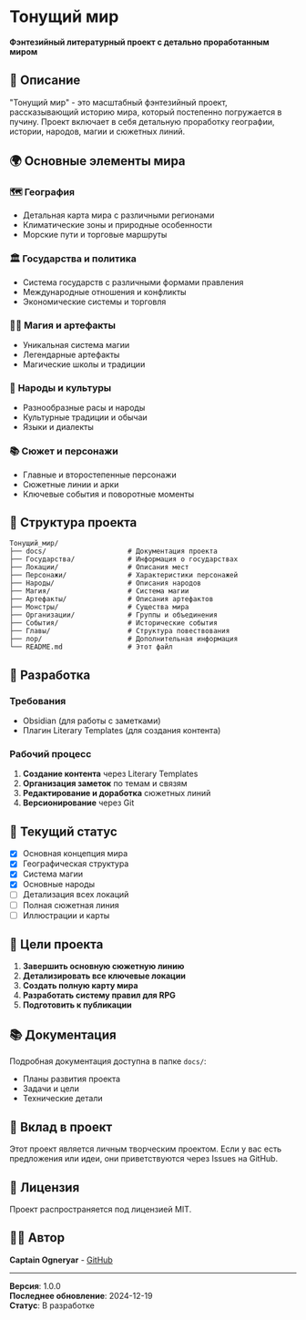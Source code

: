 # Тонущий мир

**Фэнтезийный литературный проект с детально проработанным миром**

## 📖 Описание

"Тонущий мир" - это масштабный фэнтезийный проект, рассказывающий историю мира, который постепенно погружается в пучину. Проект включает в себя детальную проработку географии, истории, народов, магии и сюжетных линий.

## 🌍 Основные элементы мира

### 🗺️ **География**
- Детальная карта мира с различными регионами
- Климатические зоны и природные особенности
- Морские пути и торговые маршруты

### 🏛️ **Государства и политика**
- Система государств с различными формами правления
- Международные отношения и конфликты
- Экономические системы и торговля

### 🧙‍♂️ **Магия и артефакты**
- Уникальная система магии
- Легендарные артефакты
- Магические школы и традиции

### 👥 **Народы и культуры**
- Разнообразные расы и народы
- Культурные традиции и обычаи
- Языки и диалекты

### 📚 **Сюжет и персонажи**
- Главные и второстепенные персонажи
- Сюжетные линии и арки
- Ключевые события и поворотные моменты

## 📁 Структура проекта

```
Тонущий_мир/
├── docs/                    # Документация проекта
├── Государства/             # Информация о государствах
├── Локации/                 # Описания мест
├── Персонажи/               # Характеристики персонажей
├── Народы/                  # Описания народов
├── Магия/                   # Система магии
├── Артефакты/               # Описания артефактов
├── Монстры/                 # Существа мира
├── Организации/             # Группы и объединения
├── События/                 # Исторические события
├── Главы/                   # Структура повествования
├── лор/                     # Дополнительная информация
└── README.md                # Этот файл
```

## 🚀 Разработка

### Требования
- Obsidian (для работы с заметками)
- Плагин Literary Templates (для создания контента)

### Рабочий процесс
1. **Создание контента** через Literary Templates
2. **Организация заметок** по темам и связям
3. **Редактирование и доработка** сюжетных линий
4. **Версионирование** через Git

## 📝 Текущий статус

- [x] Основная концепция мира
- [x] Географическая структура
- [x] Система магии
- [x] Основные народы
- [ ] Детализация всех локаций
- [ ] Полная сюжетная линия
- [ ] Иллюстрации и карты

## 🎯 Цели проекта

1. **Завершить основную сюжетную линию**
2. **Детализировать все ключевые локации**
3. **Создать полную карту мира**
4. **Разработать систему правил для RPG**
5. **Подготовить к публикации**

## 📚 Документация

Подробная документация доступна в папке `docs/`:
- Планы развития проекта
- Задачи и цели
- Технические детали

## 🤝 Вклад в проект

Этот проект является личным творческим проектом. Если у вас есть предложения или идеи, они приветствуются через Issues на GitHub.

## 📄 Лицензия

Проект распространяется под лицензией MIT.

## 👨‍💻 Автор

**Captain Ogneryar** - [GitHub](https://github.com/Ognejar)

---

**Версия**: 1.0.0  
**Последнее обновление**: 2024-12-19  
**Статус**: В разработке
